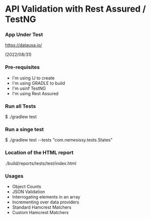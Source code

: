 # API Validation with Rest Assured / TestNG

### App Under Test ###

https://datausa.io/

(2022/08/31)

### Pre-requisites ###

* I'm using IJ to create
* I'm using GRADLE to build
* I'm usinf TestNG
* I'm using Rest Assured

### Run all Tests

$ ./gradlew test

### Run a  singe test
$ ./gradlew test --tests "com.nemesissy.tests.States"

### Location of the HTML report
./build/reports/tests/test/index.html

### Usages
* Object Counts
* JSON Validation
* Interrogating elements in an array
* Incrementing over data providers
* Standard Hamcrest Matchers
* Custom Hamcrest Matchers

